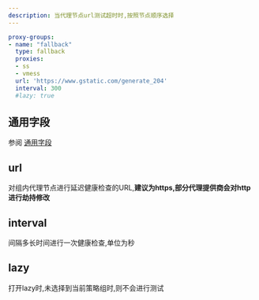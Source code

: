 ```yaml
---
description: 当代理节点url测试超时时,按照节点顺序选择
---
```


```yaml
proxy-groups:
- name: "fallback"
  type: fallback
  proxies:
  - ss
  - vmess
  url: 'https://www.gstatic.com/generate_204'
  interval: 300
  #lazy: true
```

## 通用字段

参阅 [通用字段](./index.md)

## url

对组内代理节点进行延迟健康检查的URL,**建议为https,部分代理提供商会对http进行劫持修改**

## interval

间隔多长时间进行一次健康检查,单位为秒

## lazy

打开lazy时,未选择到当前策略组时,则不会进行测试
